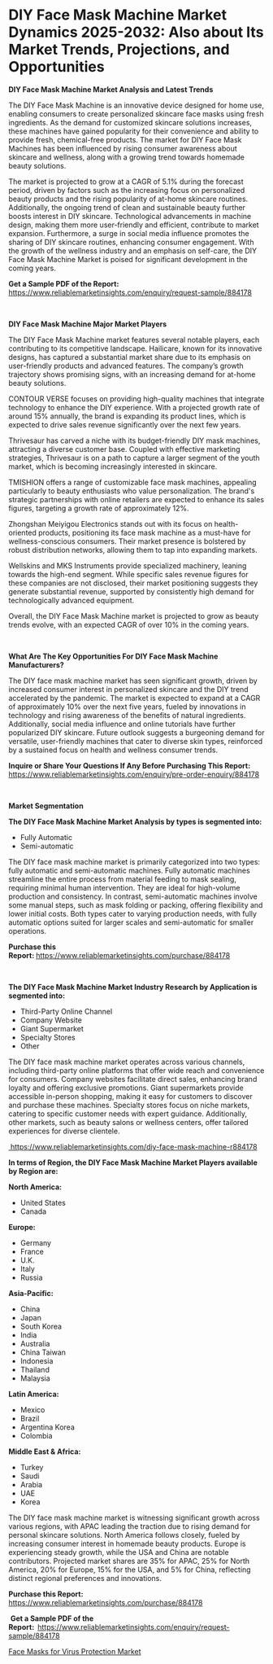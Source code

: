 <p><h1>DIY Face Mask Machine Market Dynamics 2025-2032: Also about Its Market Trends, Projections, and Opportunities</h1></p><p><strong>DIY Face Mask Machine Market Analysis and Latest Trends</strong></p>
<p><p>The DIY Face Mask Machine is an innovative device designed for home use, enabling consumers to create personalized skincare face masks using fresh ingredients. As the demand for customized skincare solutions increases, these machines have gained popularity for their convenience and ability to provide fresh, chemical-free products. The market for DIY Face Mask Machines has been influenced by rising consumer awareness about skincare and wellness, along with a growing trend towards homemade beauty solutions.</p><p>The market is projected to grow at a CAGR of 5.1% during the forecast period, driven by factors such as the increasing focus on personalized beauty products and the rising popularity of at-home skincare routines. Additionally, the ongoing trend of clean and sustainable beauty further boosts interest in DIY skincare. Technological advancements in machine design, making them more user-friendly and efficient, contribute to market expansion. Furthermore, a surge in social media influence promotes the sharing of DIY skincare routines, enhancing consumer engagement. With the growth of the wellness industry and an emphasis on self-care, the DIY Face Mask Machine Market is poised for significant development in the coming years.</p></p>
<p><strong>Get a Sample PDF of the Report:&nbsp;</strong> <a href="https://www.reliablemarketinsights.com/enquiry/request-sample/884178?utm_campaign=2129&utm_medium=2&utm_source=Github&utm_content=ia&utm_term=09022025&utm_id=diy-face-mask-machine">https://www.reliablemarketinsights.com/enquiry/request-sample/884178</a></p>
<p>&nbsp;</p>
<p><strong>DIY Face Mask Machine Major Market Players</strong></p>
<p><p>The DIY Face Mask Machine market features several notable players, each contributing to its competitive landscape. Hailicare, known for its innovative designs, has captured a substantial market share due to its emphasis on user-friendly products and advanced features. The company’s growth trajectory shows promising signs, with an increasing demand for at-home beauty solutions.</p><p>CONTOUR VERSE focuses on providing high-quality machines that integrate technology to enhance the DIY experience. With a projected growth rate of around 15% annually, the brand is expanding its product lines, which is expected to drive sales revenue significantly over the next few years.</p><p>Thrivesaur has carved a niche with its budget-friendly DIY mask machines, attracting a diverse customer base. Coupled with effective marketing strategies, Thrivesaur is on a path to capture a larger segment of the youth market, which is becoming increasingly interested in skincare.</p><p>TMISHION offers a range of customizable face mask machines, appealing particularly to beauty enthusiasts who value personalization. The brand's strategic partnerships with online retailers are expected to enhance its sales figures, targeting a growth rate of approximately 12%.</p><p>Zhongshan Meiyigou Electronics stands out with its focus on health-oriented products, positioning its face mask machine as a must-have for wellness-conscious consumers. Their market presence is bolstered by robust distribution networks, allowing them to tap into expanding markets.</p><p>Wellskins and MKS Instruments provide specialized machinery, leaning towards the high-end segment. While specific sales revenue figures for these companies are not disclosed, their market positioning suggests they generate substantial revenue, supported by consistently high demand for technologically advanced equipment.</p><p>Overall, the DIY Face Mask Machine market is projected to grow as beauty trends evolve, with an expected CAGR of over 10% in the coming years.</p></p>
<p>&nbsp;</p>
<p><strong>What Are The Key Opportunities For DIY Face Mask Machine Manufacturers?</strong></p>
<p><p>The DIY face mask machine market has seen significant growth, driven by increased consumer interest in personalized skincare and the DIY trend accelerated by the pandemic. The market is expected to expand at a CAGR of approximately 10% over the next five years, fueled by innovations in technology and rising awareness of the benefits of natural ingredients. Additionally, social media influence and online tutorials have further popularized DIY skincare. Future outlook suggests a burgeoning demand for versatile, user-friendly machines that cater to diverse skin types, reinforced by a sustained focus on health and wellness consumer trends.</p></p>
<p><strong>Inquire or Share Your Questions If Any Before Purchasing This Report:</strong> <a href="https://www.reliablemarketinsights.com/enquiry/pre-order-enquiry/884178?utm_campaign=2129&utm_medium=2&utm_source=Github&utm_content=ia&utm_term=09022025&utm_id=diy-face-mask-machine">https://www.reliablemarketinsights.com/enquiry/pre-order-enquiry/884178</a></p>
<p>&nbsp;</p>
<p><strong>Market Segmentation</strong></p>
<p><strong>The DIY Face Mask Machine Market Analysis by types is segmented into:</strong></p>
<p><ul><li>Fully Automatic</li><li>Semi-automatic</li></ul></p>
<p><p>The DIY face mask machine market is primarily categorized into two types: fully automatic and semi-automatic machines. Fully automatic machines streamline the entire process from material feeding to mask sealing, requiring minimal human intervention. They are ideal for high-volume production and consistency. In contrast, semi-automatic machines involve some manual steps, such as mask folding or packing, offering flexibility and lower initial costs. Both types cater to varying production needs, with fully automatic options suited for larger scales and semi-automatic for smaller operations.</p></p>
<p><strong>Purchase this Report:&nbsp;</strong><a href="https://www.reliablemarketinsights.com/purchase/884178?utm_campaign=2129&utm_medium=2&utm_source=Github&utm_content=ia&utm_term=09022025&utm_id=diy-face-mask-machine">https://www.reliablemarketinsights.com/purchase/884178</a></p>
<p>&nbsp;</p>
<p><strong>The DIY Face Mask Machine Market Industry Research by Application is segmented into:</strong></p>
<p><ul><li>Third-Party Online Channel</li><li>Company Website</li><li>Giant Supermarket</li><li>Specialty Stores</li><li>Other</li></ul></p>
<p><p>The DIY face mask machine market operates across various channels, including third-party online platforms that offer wide reach and convenience for consumers. Company websites facilitate direct sales, enhancing brand loyalty and offering exclusive promotions. Giant supermarkets provide accessible in-person shopping, making it easy for customers to discover and purchase these machines. Specialty stores focus on niche markets, catering to specific customer needs with expert guidance. Additionally, other markets, such as beauty salons or wellness centers, offer tailored experiences for diverse clientele.</p></p>
<p><a href="https://www.reliablemarketinsights.com/diy-face-mask-machine-r884178?utm_campaign=2129&utm_medium=2&utm_source=Github&utm_content=ia&utm_term=09022025&utm_id=diy-face-mask-machine">&nbsp;https://www.reliablemarketinsights.com/diy-face-mask-machine-r884178</a></p>
<p><strong>In terms of Region, the DIY Face Mask Machine Market Players available by Region are:</strong></p>
<p>
    <p> <strong> North America: </strong>
        <ul>
            <li>United States</li>
            <li>Canada</li>
        </ul>
        </p> 
    <p> <strong> Europe: </strong>
        <ul>
            <li>Germany</li>
            <li>France</li>
            <li>U.K.</li>
            <li>Italy</li>
            <li>Russia</li>
        </ul>
        </p> 
    <p> <strong> Asia-Pacific: </strong>
        <ul>
            <li>China</li>
            <li>Japan</li>
            <li>South Korea</li>
            <li>India</li>
            <li>Australia</li>
            <li>China Taiwan</li>
            <li>Indonesia</li>
            <li>Thailand</li>
            <li>Malaysia</li>
        </ul>
        </p> 
    <p> <strong> Latin America: </strong>
        <ul>
            <li>Mexico</li>
            <li>Brazil</li>
            <li>Argentina Korea</li>
            <li>Colombia</li>
        </ul>
        </p> 
    <p> <strong> Middle East & Africa: </strong>
        <ul>
            <li>Turkey</li>
            <li>Saudi</li>
            <li>Arabia</li>
            <li>UAE</li>
            <li>Korea</li>
        </ul>
    </p>
    </p>
<p><p>The DIY face mask machine market is witnessing significant growth across various regions, with APAC leading the traction due to rising demand for personal skincare solutions. North America follows closely, fueled by increasing consumer interest in homemade beauty products. Europe is experiencing steady growth, while the USA and China are notable contributors. Projected market shares are 35% for APAC, 25% for North America, 20% for Europe, 15% for the USA, and 5% for China, reflecting distinct regional preferences and innovations.</p></p>
<p><strong>Purchase this Report: </strong><a href="https://www.reliablemarketinsights.com/purchase/884178?utm_campaign=2129&utm_medium=2&utm_source=Github&utm_content=ia&utm_term=09022025&utm_id=diy-face-mask-machine">https://www.reliablemarketinsights.com/purchase/884178</a></p>
<p>&nbsp;<strong>Get a Sample PDF of the Report:&nbsp;&nbsp;</strong><a href="https://www.reliablemarketinsights.com/enquiry/request-sample/884178?utm_campaign=2129&utm_medium=2&utm_source=Github&utm_content=ia&utm_term=09022025&utm_id=diy-face-mask-machine">https://www.reliablemarketinsights.com/enquiry/request-sample/884178</a></p>
<p><strong></strong></p>
<p><p><a href="https://github.com/jerhoskinson197676/Market-Research-Report-List-1/blob/main/face-masks-for-virus-protection-market.md?utm_campaign=2129&utm_medium=2&utm_source=Github&utm_content=ia&utm_term=09022025&utm_id=diy-face-mask-machine">Face Masks for Virus Protection Market</a></p></p>